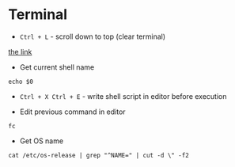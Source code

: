 # Terminal

- `Ctrl + L` - scroll down to top (clear terminal)

[the link](https://www.howtogeek.com/howto/ubuntu/keyboard-shortcuts-for-bash-command-shell-for-ubuntu-debian-suse-redhat-linux-etc/)

- Get current shell name
```
echo $0
```

- `Ctrl + X Ctrl + E` - write shell script in editor before execution

- Edit previous command in editor
```
fc
```

- Get OS name
```
cat /etc/os-release | grep "^NAME=" | cut -d \" -f2
```

